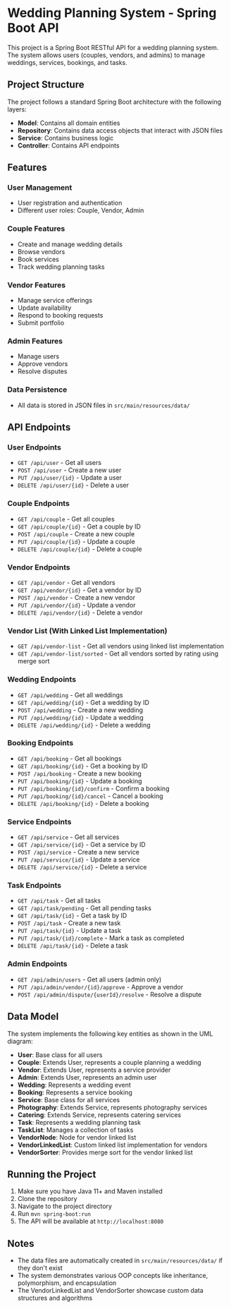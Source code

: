 # Wedding Planning System - Spring Boot API

This project is a Spring Boot RESTful API for a wedding planning system. The system allows users (couples, vendors, and admins) to manage weddings, services, bookings, and tasks.

## Project Structure

The project follows a standard Spring Boot architecture with the following layers:

- **Model**: Contains all domain entities
- **Repository**: Contains data access objects that interact with JSON files
- **Service**: Contains business logic
- **Controller**: Contains API endpoints

## Features

### User Management
- User registration and authentication
- Different user roles: Couple, Vendor, Admin

### Couple Features
- Create and manage wedding details
- Browse vendors
- Book services
- Track wedding planning tasks

### Vendor Features
- Manage service offerings
- Update availability
- Respond to booking requests
- Submit portfolio

### Admin Features
- Manage users
- Approve vendors
- Resolve disputes

### Data Persistence
- All data is stored in JSON files in `src/main/resources/data/`

## API Endpoints

### User Endpoints
- `GET /api/user` - Get all users
- `POST /api/user` - Create a new user
- `PUT /api/user/{id}` - Update a user
- `DELETE /api/user/{id}` - Delete a user

### Couple Endpoints
- `GET /api/couple` - Get all couples
- `GET /api/couple/{id}` - Get a couple by ID
- `POST /api/couple` - Create a new couple
- `PUT /api/couple/{id}` - Update a couple
- `DELETE /api/couple/{id}` - Delete a couple

### Vendor Endpoints
- `GET /api/vendor` - Get all vendors
- `GET /api/vendor/{id}` - Get a vendor by ID
- `POST /api/vendor` - Create a new vendor
- `PUT /api/vendor/{id}` - Update a vendor
- `DELETE /api/vendor/{id}` - Delete a vendor

### Vendor List (With Linked List Implementation)
- `GET /api/vendor-list` - Get all vendors using linked list implementation
- `GET /api/vendor-list/sorted` - Get all vendors sorted by rating using merge sort

### Wedding Endpoints
- `GET /api/wedding` - Get all weddings
- `GET /api/wedding/{id}` - Get a wedding by ID
- `POST /api/wedding` - Create a new wedding
- `PUT /api/wedding/{id}` - Update a wedding
- `DELETE /api/wedding/{id}` - Delete a wedding

### Booking Endpoints
- `GET /api/booking` - Get all bookings
- `GET /api/booking/{id}` - Get a booking by ID
- `POST /api/booking` - Create a new booking
- `PUT /api/booking/{id}` - Update a booking
- `PUT /api/booking/{id}/confirm` - Confirm a booking
- `PUT /api/booking/{id}/cancel` - Cancel a booking
- `DELETE /api/booking/{id}` - Delete a booking

### Service Endpoints
- `GET /api/service` - Get all services
- `GET /api/service/{id}` - Get a service by ID
- `POST /api/service` - Create a new service
- `PUT /api/service/{id}` - Update a service
- `DELETE /api/service/{id}` - Delete a service

### Task Endpoints
- `GET /api/task` - Get all tasks
- `GET /api/task/pending` - Get all pending tasks
- `GET /api/task/{id}` - Get a task by ID
- `POST /api/task` - Create a new task
- `PUT /api/task/{id}` - Update a task
- `PUT /api/task/{id}/complete` - Mark a task as completed
- `DELETE /api/task/{id}` - Delete a task

### Admin Endpoints
- `GET /api/admin/users` - Get all users (admin only)
- `PUT /api/admin/vendor/{id}/approve` - Approve a vendor
- `POST /api/admin/dispute/{userId}/resolve` - Resolve a dispute

## Data Model

The system implements the following key entities as shown in the UML diagram:

- **User**: Base class for all users
- **Couple**: Extends User, represents a couple planning a wedding
- **Vendor**: Extends User, represents a service provider
- **Admin**: Extends User, represents an admin user
- **Wedding**: Represents a wedding event
- **Booking**: Represents a service booking
- **Service**: Base class for all services
- **Photography**: Extends Service, represents photography services
- **Catering**: Extends Service, represents catering services
- **Task**: Represents a wedding planning task
- **TaskList**: Manages a collection of tasks
- **VendorNode**: Node for vendor linked list
- **VendorLinkedList**: Custom linked list implementation for vendors
- **VendorSorter**: Provides merge sort for the vendor linked list

## Running the Project

1. Make sure you have Java 11+ and Maven installed
2. Clone the repository
3. Navigate to the project directory
4. Run `mvn spring-boot:run`
5. The API will be available at `http://localhost:8080`

## Notes

- The data files are automatically created in `src/main/resources/data/` if they don't exist
- The system demonstrates various OOP concepts like inheritance, polymorphism, and encapsulation
- The VendorLinkedList and VendorSorter showcase custom data structures and algorithms
